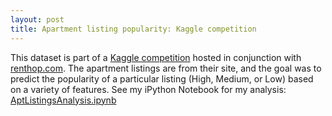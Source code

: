 ```yaml
---
layout: post
title: Apartment listing popularity: Kaggle competition
---
```

This dataset is part of a [Kaggle competition](https://www.kaggle.com/c/two-sigma-connect-rental-listing-inquiries) hosted in conjunction with [renthop.com](https://www.renthop.com). The apartment listings are from their site, and the goal was to predict the popularity of a particular listing (High, Medium, or Low) based on a variety of features. See my iPython Notebook for my analysis:  
[AptListingsAnalysis.ipynb](https://github.com/ptpro3/ptpro3.github.io/blob/master/Projects/AptListingsAnalysis.ipynb)
